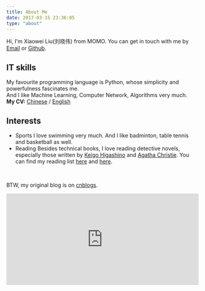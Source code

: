 ```yaml
---
title: About Me
date: 2017-03-15 23:36:05
type: "about"
---
```


Hi, I'm Xiaowei Liu(刘晓伟) from MOMO.
You can get in touch with me by [Email](mailto:liu_xiaowei@foxmail.com) or [Github](https://github.com/lxw0109).

## IT skills
My favourite programming language is Python, whose simplicity and powerfulness fascinates me.  
And I like Machine Learning, Computer Network, Algorithms very much.  
**My CV:** [Chinese](/CV_zh/) / [English](/CV_zh/)  

## Interests
<!--
### 指数基金
-->
* Sports
 I love swimming very much. And I like badminton, table tennis and basketball as well.
* Reading
 Besides technical books, I love reading detective novels, especially those written by [Keigo Higashino](https://en.wikipedia.org/wiki/Keigo_Higashino) and [Agatha Christie](https://en.wikipedia.org/wiki/Agatha_Christie). You can find my reading list [here](http://xiaoweiliu.cn/2016/08/08/Keigo-Higashino/) and [here](http://xiaoweiliu.cn/2016/08/08/Keigo-Higashino/).

<br/>

BTW, my original blog is on [cnblogs](http://www.cnblogs.com/lxw0109).

<iframe src="https://lxw0109.github.io/donate-page/simple/" style="overflow-x:hidden;overflow-y:hidden; border:0xp none #fff; min-height:240px; width:100%;"  frameborder="0" scrolling="no"></iframe>
